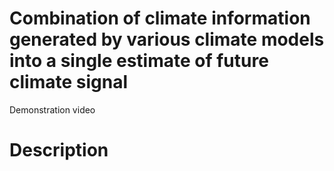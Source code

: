 # Combination of climate information generated by various climate models into a single estimate of future climate signal

Demonstration video

# Description

